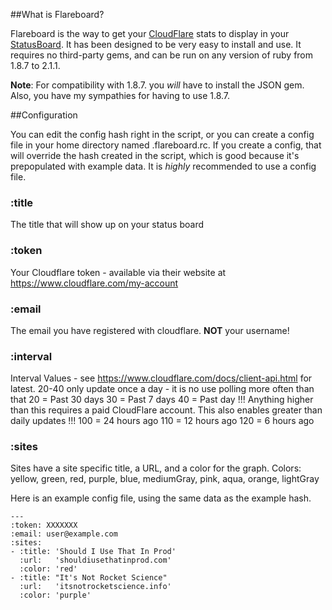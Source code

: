 ##What is Flareboard?

Flareboard is the way to get your [CloudFlare](http://www.cloudflare.com) stats
to display in your [StatusBoard](http://www.panic.com/statusboard). It has been
designed to be very easy to install and use. It requires no third-party gems,
and can be run on any version of ruby from 1.8.7 to 2.1.1.

**Note**: For compatibility with 1.8.7. you *will* have to install the JSON gem.
Also, you have my sympathies for having to use 1.8.7.

##Configuration

You can edit the config hash right in the script, or you can create a config
file in your home directory named .flareboard.rc. If you create a config,
that will override the hash created in the script, which is good because it's
prepopulated with example data. It is *highly* recommended to use a config file.

### :title
The title that will show up on your status board

### :token
Your Cloudflare token - available via their website at
https://www.cloudflare.com/my-account

### :email
The email you have registered with cloudflare. **NOT** your username!

### :interval
Interval Values - see https://www.cloudflare.com/docs/client-api.html for
latest.
    20-40 only update once a day - it is no use polling more often than that
    20 = Past 30 days
    30 = Past 7 days
    40 = Past day
    !!! Anything higher than this requires a paid CloudFlare account. This also enables greater than daily updates !!!
    100 = 24 hours ago
    110 = 12 hours ago
    120 = 6 hours ago

### :sites
Sites have a site specific title, a URL, and a color for the graph.
Colors: yellow, green, red, purple, blue, mediumGray, pink, aqua, orange, lightGray

Here is an example config file, using the same data as the example hash. 

    ---
    :token: XXXXXXX
    :email: user@example.com
    :sites:
    - :title: 'Should I Use That In Prod'
      :url:   'shouldiusethatinprod.com'
      :color: 'red'
    - :title: "It's Not Rocket Science"
      :url:   'itsnotrocketscience.info'
      :color: 'purple'
